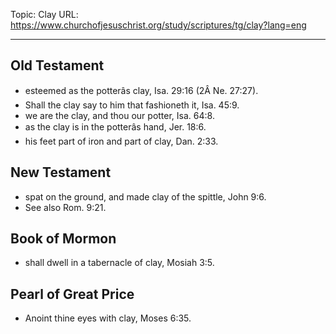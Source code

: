 Topic: Clay
URL: https://www.churchofjesuschrist.org/study/scriptures/tg/clay?lang=eng

---

## Old Testament

- esteemed as the potterâs clay, Isa. 29:16 (2Â Ne. 27:27).
- Shall the clay say to him that fashioneth it, Isa. 45:9.
- we are the clay, and thou our potter, Isa. 64:8.
- as the clay is in the potterâs hand, Jer. 18:6.
- his feet part of iron and part of clay, Dan. 2:33.

## New Testament

- spat on the ground, and made clay of the spittle, John 9:6.
- See also Rom. 9:21.

## Book of Mormon

- shall dwell in a tabernacle of clay, Mosiah 3:5.

## Pearl of Great Price

- Anoint thine eyes with clay, Moses 6:35.

